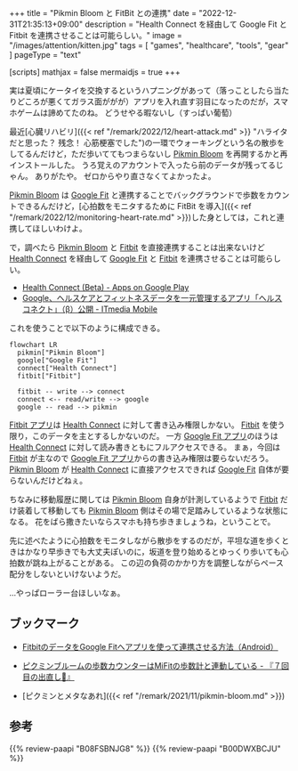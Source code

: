 +++
title = "Pikmin Bloom と FitBit との連携"
date =  "2022-12-31T21:35:13+09:00"
description = "Health Connect を経由して Google Fit と Fitbit を連携させることは可能らしい。"
image = "/images/attention/kitten.jpg"
tags = [ "games", "healthcare", "tools", "gear" ]
pageType = "text"

[scripts]
  mathjax = false
  mermaidjs = true
+++

実は夏頃にケータイを交換するというハプニングがあって（落っことしたら当たりどころが悪くてガラス面ががが）アプリを入れ直す羽目になったのだが，スマホゲームは諦めてたのね。
どうせやる暇ないし（すっぱい葡萄）

最近[心臓リハビリ]({{< ref "/remark/2022/12/heart-attack.md" >}} "ハライタだと思った？ 残念！ 心筋梗塞でした")の一環でウォーキングという名の散歩をしてるんだけど，ただ歩いててもつまらないし [Pikmin Bloom] を再開するかと再インストールした。
うろ覚えのアカウントで入ったら前のデータが残ってるじゃん。
ありがたや。
ゼロからやり直さなくてよかったよ。

[Pikmin Bloom] は [Google Fit](https://www.google.com/intl/ja_jp/fit/) と連携することでバックグラウンドで歩数をカウントできるんだけど，[心拍数をモニタするために FitBit を導入]({{< ref "/remark/2022/12/monitoring-heart-rate.md" >}})した身としては，これと連携してほしいわけよ。

で，調べたら [Pikmin Bloom] と [Fitbit] を直接連携することは出来ないけど [Health Connect] を経由して [Google Fit] と [Fitbit] を連携させることは可能らしい。

- [Health Connect (Beta) - Apps on Google Play](https://play.google.com/store/apps/details?id=com.google.android.apps.healthdata)
- [Google、ヘルスケアとフィットネスデータを一元管理するアプリ「ヘルスコネクト」（β）公開 - ITmedia Mobile](https://www.itmedia.co.jp/mobile/articles/2211/15/news137.html)

これを使うことで以下のように構成できる。

```mermaid
flowchart LR
  pikmin["Pikmin Bloom"]
  google["Google Fit"]
  connect["Health Connect"]
  fitbit["Fitbit"]

  fitbit -- write --> connect
  connect <-- read/write --> google
  google -- read --> pikmin
```

[Fitbit アプリ][Fitbit App]は [Health Connect] に対して書き込み権限しかない。
[Fitbit] を使う限り，このデータを主とするしかないのだ。
一方 [Google Fit アプリ][Google Fit App]のほうは [Health Connect] に対して読み書きともにフルアクセスできる。
まぁ，今回は [Fitbit] が主なので [Google Fit アプリ][Google Fit App]からの書き込み権限は要らないだろう。
[Pikmin Bloom] が [Health Connect] に直接アクセスできれば [Google Fit] 自体が要らないんだけどねぇ。

ちなみに移動履歴に関しては [Pikmin Bloom] 自身が計測しているようで [Fitbit] だけ装着して移動しても [Pikmin Bloom] 側はその場で足踏みしているような状態になる。
花をばら撒きたいならスマホも持ち歩きましょうね，ということで。

先に述べたように心拍数をモニタしながら散歩をするのだが，平坦な道を歩くときはかなり早歩きでも大丈夫ぽいのに，坂道を登り始めるとゆっくり歩いても心拍数が跳ね上がることがある。
この辺の負荷のかかり方を調整しながらペース配分をしないといけないようだ。

...やっぱローラー台ほしいなぁ。

## ブックマーク

- [FitbitのデータをGoogle Fitへアプリを使って連携させる方法（Android）](https://habiyura.com/archives/50807358.html)
- [ピクミンブルームの歩数カウンターはMiFitの歩数計と連動している - 『７回目の出直し🌻』](https://kanaxx.hatenablog.jp/entry/mi-fit-to-pikmin-bloom)

- [ピクミンとメタなあれ]({{< ref "/remark/2021/11/pikmin-bloom.md" >}})

[Niantic]: https://nianticlabs.com/ "Niantic, Inc."
[Pikmin Bloom]: https://www.pikminbloom.com/ "Pikmin Bloom 「ピクミン ブルーム」 - ピクミンとおでかけ"
[Google Fit]: https://www.google.com/intl/ja_jp/fit/
[Google Fit App]: https://play.google.com/store/apps/details?id=com.google.android.apps.fitness "Google Fit: Activity Tracking - Apps on Google Play"
[Fitbit]: https://www.fitbit.com/
[Fitbit App]: https://play.google.com/store/apps/details?id=com.fitbit.FitbitMobile "Fitbit - Apps on Google Play"
[Health Connect]: https://developer.android.com/health-connect "Health Connect  |  Android Developers"

## 参考

{{% review-paapi "B08FSBNJG8" %}} <!-- Fitbit Inspire2 -->
{{% review-paapi "B00DWXBCJU" %}} <!-- 愛のうた ～ ピクミンCMソング -->
